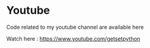 # Youtube
Code related to my youtube channel are available here

Watch here : https://www.youtube.com/getsetpython
